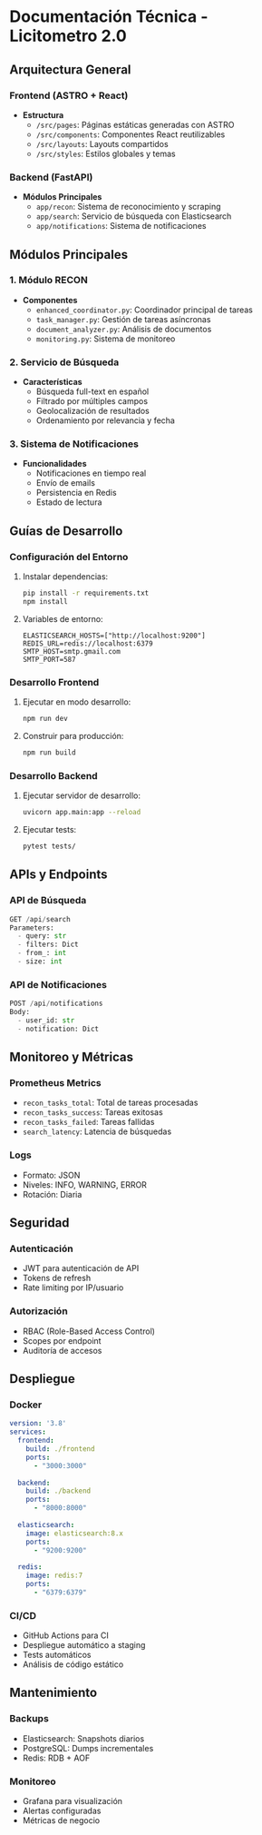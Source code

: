 # Documentación Técnica - Licitometro 2.0

## Arquitectura General

### Frontend (ASTRO + React)
- **Estructura**
  - `/src/pages`: Páginas estáticas generadas con ASTRO
  - `/src/components`: Componentes React reutilizables
  - `/src/layouts`: Layouts compartidos
  - `/src/styles`: Estilos globales y temas

### Backend (FastAPI)
- **Módulos Principales**
  - `app/recon`: Sistema de reconocimiento y scraping
  - `app/search`: Servicio de búsqueda con Elasticsearch
  - `app/notifications`: Sistema de notificaciones

## Módulos Principales

### 1. Módulo RECON
- **Componentes**
  - `enhanced_coordinator.py`: Coordinador principal de tareas
  - `task_manager.py`: Gestión de tareas asíncronas
  - `document_analyzer.py`: Análisis de documentos
  - `monitoring.py`: Sistema de monitoreo

### 2. Servicio de Búsqueda
- **Características**
  - Búsqueda full-text en español
  - Filtrado por múltiples campos
  - Geolocalización de resultados
  - Ordenamiento por relevancia y fecha

### 3. Sistema de Notificaciones
- **Funcionalidades**
  - Notificaciones en tiempo real
  - Envío de emails
  - Persistencia en Redis
  - Estado de lectura

## Guías de Desarrollo

### Configuración del Entorno
1. Instalar dependencias:
   ```bash
   pip install -r requirements.txt
   npm install
   ```

2. Variables de entorno:
   ```env
   ELASTICSEARCH_HOSTS=["http://localhost:9200"]
   REDIS_URL=redis://localhost:6379
   SMTP_HOST=smtp.gmail.com
   SMTP_PORT=587
   ```

### Desarrollo Frontend
1. Ejecutar en modo desarrollo:
   ```bash
   npm run dev
   ```

2. Construir para producción:
   ```bash
   npm run build
   ```

### Desarrollo Backend
1. Ejecutar servidor de desarrollo:
   ```bash
   uvicorn app.main:app --reload
   ```

2. Ejecutar tests:
   ```bash
   pytest tests/
   ```

## APIs y Endpoints

### API de Búsqueda
```python
GET /api/search
Parameters:
  - query: str
  - filters: Dict
  - from_: int
  - size: int
```

### API de Notificaciones
```python
POST /api/notifications
Body:
  - user_id: str
  - notification: Dict
```

## Monitoreo y Métricas

### Prometheus Metrics
- `recon_tasks_total`: Total de tareas procesadas
- `recon_tasks_success`: Tareas exitosas
- `recon_tasks_failed`: Tareas fallidas
- `search_latency`: Latencia de búsquedas

### Logs
- Formato: JSON
- Niveles: INFO, WARNING, ERROR
- Rotación: Diaria

## Seguridad

### Autenticación
- JWT para autenticación de API
- Tokens de refresh
- Rate limiting por IP/usuario

### Autorización
- RBAC (Role-Based Access Control)
- Scopes por endpoint
- Auditoría de accesos

## Despliegue

### Docker
```yaml
version: '3.8'
services:
  frontend:
    build: ./frontend
    ports:
      - "3000:3000"
  
  backend:
    build: ./backend
    ports:
      - "8000:8000"
    
  elasticsearch:
    image: elasticsearch:8.x
    ports:
      - "9200:9200"
    
  redis:
    image: redis:7
    ports:
      - "6379:6379"
```

### CI/CD
- GitHub Actions para CI
- Despliegue automático a staging
- Tests automáticos
- Análisis de código estático

## Mantenimiento

### Backups
- Elasticsearch: Snapshots diarios
- PostgreSQL: Dumps incrementales
- Redis: RDB + AOF

### Monitoreo
- Grafana para visualización
- Alertas configuradas
- Métricas de negocio
